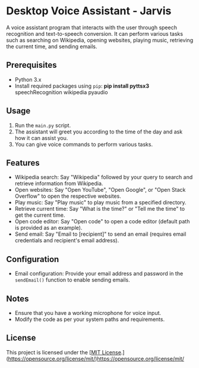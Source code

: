 # Desktop Voice Assistant - Jarvis

A voice assistant program that interacts with the user through speech recognition and text-to-speech conversion. It can perform various tasks such as searching on Wikipedia, opening websites, playing music, retrieving the current time, and sending emails.

## Prerequisites

- Python 3.x
- Install required packages using `pip`:
**pip install pyttsx3** speechRecognition wikipedia pyaudio

  
## Usage

1. Run the `main.py` script.
2. The assistant will greet you according to the time of the day and ask how it can assist you.
3. You can give voice commands to perform various tasks.

## Features

- Wikipedia search: Say "Wikipedia" followed by your query to search and retrieve information from Wikipedia.
- Open websites: Say "Open YouTube", "Open Google", or "Open Stack Overflow" to open the respective websites.
- Play music: Say "Play music" to play music from a specified directory.
- Retrieve current time: Say "What is the time?" or "Tell me the time" to get the current time.
- Open code editor: Say "Open code" to open a code editor (default path is provided as an example).
- Send email: Say "Email to [recipient]" to send an email (requires email credentials and recipient's email address).

## Configuration

- Email configuration: Provide your email address and password in the `sendEmail()` function to enable sending emails.

## Notes

- Ensure that you have a working microphone for voice input.
- Modify the code as per your system paths and requirements.

## License

This project is licensed under the [[MIT License](LICENSE).](https://opensource.org/license/mit/)https://opensource.org/license/mit/

